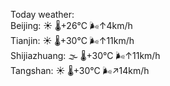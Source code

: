 Today weather:  
Beijing: ☀️   🌡️+26°C 🌬️↑4km/h  
Tianjin: ☀️   🌡️+30°C 🌬️↑11km/h  
Shijiazhuang: 🌫  🌡️+30°C 🌬️↑11km/h  
Tangshan: ☀️   🌡️+30°C 🌬️↗14km/h  

